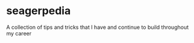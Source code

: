 # seagerpedia
A collection of tips and tricks that I have and continue to build throughout my career
